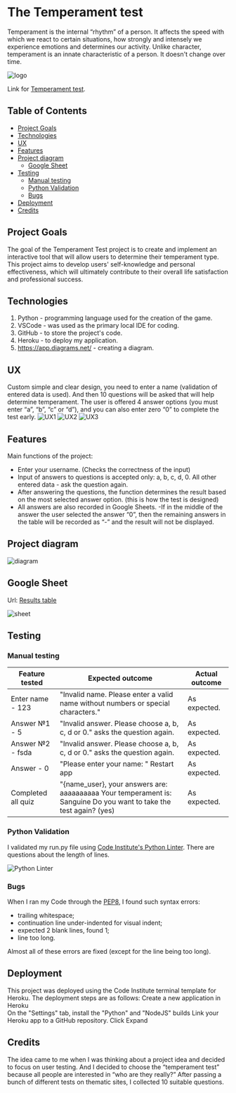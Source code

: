 # The Temperament test

Temperament is the internal “rhythm” of a person. It affects the speed with which we react to certain situations, how strongly and intensely we experience emotions and determines our activity. Unlike character, temperament is an innate characteristic of a person. It doesn't change over time.

![logo](documents/logo.jpg)

Link for [Temperament test](https://temperament-test-66bc018c9c9e.herokuapp.com/).

## Table of Contents

- [Project Goals](#project-goals)
- [Technologies](#Technologies)
- [UX](#UX)
- [Features](#Features) 
- [Project diagram](#Project-diagram)
   * [Google Sheet](#Google_sheet)
- [Testing](#Testing)
   * [Manual testing](#Manual-testing)
   * [Python Validation](#Python-Validation)
   * [Bugs](#Bugs)
- [Deployment](#Deployment)
- [Credits](#Credits)

## Project Goals

The goal of the Temperament Test project is to create and implement an interactive tool that will allow users to determine their temperament type. This project aims to develop users' self-knowledge and personal effectiveness, which will ultimately contribute to their overall life satisfaction and professional success.
 

## Technologies

1. Python - programming language used for the creation of the game.
2. VSCode - was used as the primary local IDE for coding.
3. GitHub - to store the project's code.
4. Heroku - to deploy my application.
5. https://app.diagrams.net/ - creating a diagram.

## UX

Custom simple and clear design, you need to enter a name (validation of entered data is used). And then 10 questions will be asked that will help determine temperament. The user is offered 4 answer options (you must enter “a”, “b”, “c” or “d”), and you can also enter zero “0” to complete the test early.
![UX1](documents/ux1.jpg)
![UX2](documents/ux2.jpg)
![UX3](documents/ux3.jpg)

## Features

Main functions of the project:
- Enter your username. (Checks the correctness of the input)
- Input of answers to questions is accepted only: a, b, c, d, 0. All other entered data - ask the question again.
- After answering the questions, the function determines the result based on the most selected answer option. (this is how the test is designed)
- All answers are also recorded in Google Sheets.
-If in the middle of the answer the user selected the answer “0”, then the remaining answers in the table will be recorded as “-” and the result will not be displayed.

## Project diagram

![diagram](documents/diagram.jpg)

## Google Sheet

Url: [Results table](https://docs.google.com/spreadsheets/d/1BAiL0u5fYRj7r1hpuZ9WNJaa9G3JLr8MaOBxqov8h0M/edit?usp=sharing)

![sheet](documents/sheet.jpg)

## Testing

### Manual testing

| Feature tested                                    | Expected outcome                                                                  | Actual outcome |
| ------------------------------------------------- | --------------------------------------------------------------------------------- | -------------- |
| Enter name - 123                                  | "Invalid name. Please enter a valid name without numbers or special characters."  | As expected.   |
| Answer №1 - 5                                     | "Invalid answer. Please choose a, b, c, d or 0." asks the question again.         | As expected.   |
| Answer №2 - fsda                                  | "Invalid answer. Please choose a, b, c, d or 0." asks the question again.         | As expected.   |
| Answer - 0                                        | "Please enter your name: " Restart app                                            | As expected.   |
| Completed all quiz                                | "{name_user}, your answers are: aaaaaaaaaa Your temperament is: Sanguine Do you want to take the test again? (yes) | As expected.   | 

### Python Validation

I validated my run.py file using [Code Institute's Python Linter](https://pep8ci.herokuapp.com/#).
There are questions about the length of lines.

![Python Linter](documents/python_linter.jpg)

### Bugs

When I ran my Code through the [PEP8](https://pep8ci.herokuapp.com/#), I found such syntax errors:

- trailing whitespace;
- continuation line under-indented for visual indent;
- expected 2 blank lines, found 1;
- line too long.

Almost all of these errors are fixed (except for the line being too long).


## Deployment

This project was deployed using the Code Institute terminal template for Heroku.
The deployment steps are as follows:
Create a new application in Heroku  
On the "Settings" tab, install the "Python" and "NodeJS" builds 
Link your Heroku app to a GitHub repository.
Click Expand

## Credits

The idea came to me when I was thinking about a project idea and decided to focus on user testing. And I decided to choose the “temperament test” because all people are interested in “who are they really?” After passing a bunch of different tests on thematic sites, I collected 10 suitable questions.
